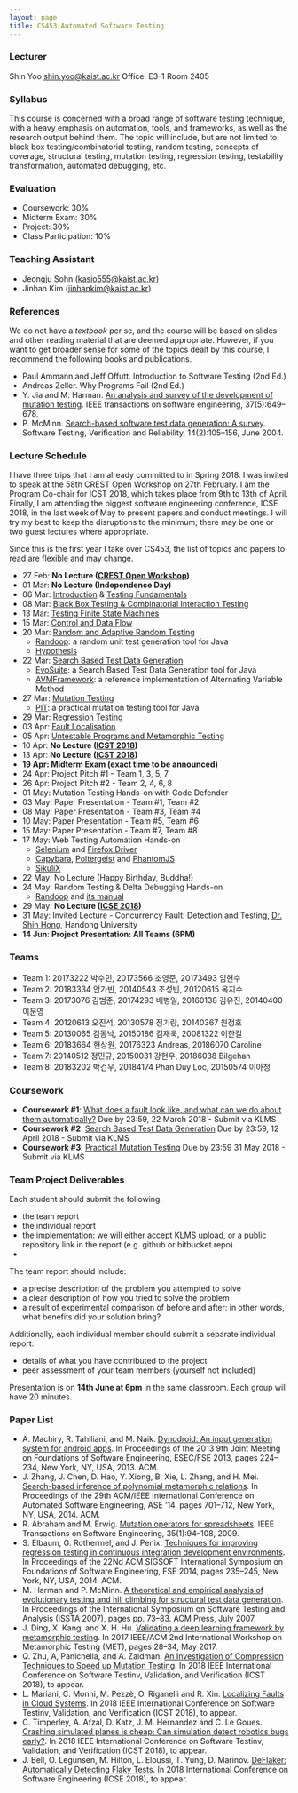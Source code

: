 ```yaml
---
layout: page
title: CS453 Automated Software Testing
---
```


### Lecturer
Shin Yoo [shin.yoo@kaist.ac.kr](mailto:shin.yoo@kaist.ac.kr)
Office: E3-1 Room 2405

### Syllabus

This course is concerned with a broad range of software testing technique, with a heavy emphasis on automation, tools, and frameworks, as well as the research output behind them. The topic will include, but are not limited to: black box testing/combinatorial testing, random testing, concepts of coverage, structural testing, mutation testing, regression testing, testability transformation, automated debugging, etc.

### Evaluation

* Coursework: 30%
* Midterm Exam: 30%
* Project: 30%
* Class Participation: 10%

### Teaching Assistant

- Jeongju Sohn ([kasio555@kaist.ac.kr](emailto:kasio555@kaist.ac.kr))
- Jinhan Kim ([jinhankim@kaist.ac.kr](emailto:jinhankim@kaist.ac.kr))

### References

We do not have a *textbook* per se, and the course will be based on slides and other reading material that are deemed appropriate. However, if you want to get broader sense for some of the topics dealt by this course, I recommend the following books and publications.

- Paul Ammann and Jeff Offutt. Introduction to Software Testing (2nd Ed.)
- Andreas Zeller. Why Programs Fail (2nd Ed.)
- Y. Jia and M. Harman. [An analysis and survey of the development of mutation testing](http://ieeexplore.ieee.org/document/5487526/). IEEE transactions on software engineering, 37(5):649–678.
- P. McMinn. [Search-based software test data generation: A survey](http://onlinelibrary.wiley.com/doi/10.1002/stvr.294/abstract). Software Testing, Verification and Reliability, 14(2):105–156, June 2004.

### Lecture Schedule

I have three trips that I am already committed to in Spring 2018. I was invited to speak at the 58th CREST Open Workshop on 27th February. I am the Program Co-chair for ICST 2018, which takes place from 9th to 13th of April. Finally, I am attending the biggest software engineering conference, ICSE 2018, in the last week of May to present papers and conduct meetings. I will try my best to keep the disruptions to the minimum; there may be one or two guest lectures where appropriate.

Since this is the first year I take over CS453, the list of topics and papers to read are flexible and may change.

- 27 Feb: **No Lecture ([CREST Open Workshop](http://crest.cs.ucl.ac.uk/cow/58/))**
- 01 Mar: **No Lecture (Independence Day)**
- 06 Mar: [Introduction][slide00] & [Testing Fundamentals][slide01]
- 08 Mar: [Black Box Testing & Combinatorial Interaction Testing][slide02]
- 13 Mar: [Testing Finite State Machines][slide03]
- 15 Mar: [Control and Data Flow][slide04]
- 20 Mar: [Random and Adaptive Random Testing][slide05]
    - [Randoop](https://randoop.github.io/randoop/): a random unit test generation tool for Java
    - [Hypothesis](https://github.com/HypothesisWorks/hypothesis-python)
- 22 Mar: [Search Based Test Data Generation][slide06]
    + [EvoSuite](http://www.evosuite.org): a Search Based Test Data Generation tool for Java
    + [AVMFramework](http://avmframework.org): a reference implementation of Alternating Variable Method
- 27 Mar: [Mutation Testing][slide07]
    + [PIT](http://pitest.org): a practical mutation testing tool for Java
- 29 Mar: [Regression Testing][slide08]
- 03 Apr: [Fault Localisation][slide09]
- 05 Apr: [Untestable Programs and Metamorphic Testing][slide10]
- 10 Apr: **No Lecture ([ICST 2018](http://www.es.mdh.se/icst2018/))**
- 13 Apr: **No Lecture ([ICST 2018](http://www.es.mdh.se/icst2018/))**
- **19 Apr: Midterm Exam (exact time to be announced)**
- 24 Apr: Project Pitch #1 - Team 1, 3, 5, 7
- 26 Apr: Project Pitch #2 - Team 2, 4, 6, 8
- 01 May: Mutation Testing Hands-on with Code Defender
- 03 May: Paper Presentation - Team #1, Team #2
- 08 May: Paper Presentation - Team #3, Team #4
- 10 May: Paper Presentation - Team #5, Team #6
- 15 May: Paper Presentation - Team #7, Team #8
- 17 May: Web Testing Automation Hands-on
    + [Selenium](https://www.seleniumhq.org) and [Firefox Driver](https://github.com/mozilla/geckodriver/releases)
    + [Capybara](http://teamcapybara.github.io/capybara/), [Poltergeist](https://github.com/teampoltergeist/poltergeist) and [PhantomJS](http://phantomjs.org)
    + [SikuliX](http://sikulix.com)
- 22 May: No Lecture (Happy Birthday, Buddha!)
- 24 May: Random Testing & Delta Debugging Hands-on
    + [Randoop](https://github.com/randoop/randoop) and [its manual](https://randoop.github.io/randoop/manual/)
- 29 May: **No Lecture ([ICSE 2018](https://www.icse2018.org))**
- 31 May: Invited Lecture - Concurrency Fault: Detection and Testing, [Dr. Shin Hong](http://hongshin.github.io), Handong University
- **14 Jun**: **Project Presentation: All Teams (6PM)**

### Teams
- Team 1: 20173222 박수민, 20173566 조영준, 20173493 임현수
- Team 2: 20183334 안가빈, 20140543 조성빈, 20120615 옥지수
- Team 3: 20173076 김범준, 20174293 배병일, 20160138 김유진, 20140400 이문영
- Team 4: 20120613 오진석, 20130578 정기량, 20140367 원정호
- Team 5: 20130065 김동낙, 20150186 김재욱, 20081322 이한길
- Team 6: 20183664 현상원, 20176323 Andreas, 20186070 Caroline
- Team 7: 20140512 정민규, 20150031 강현우, 20186038 Bilgehan
- Team 8: 20183202 박건우, 20184174 Phan Duy Loc, 20150574 이아청

### Coursework

- **Coursework #1**: [What does a fault look like, and what can we do about them automatically?][cw1] Due by 23:59, 22 March 2018 - Submit via KLMS
- **Coursework #2**: [Search Based Test Data Generation][cw2] Due by 23:59, 12 April 2018 - Submit via KLMS
- **Coursework #3**: [Practical Mutation Testing][cw3] Due by 23:59 31 May 2018 - Submit via KLMS

### Team Project Deliverables

Each student should submit the following:
- the team report
- the individual report
- the implementation: we will either accept KLMS upload, or a public repository link in the report (e.g. github or bitbucket repo)
- 
The team report should include:
- a precise description of the problem you attempted to solve
- a clear description of how you tried to solve the problem
- a result of experimental comparison of before and after: in other words, what benefits did your solution bring?

Additionally, each individual member should submit a separate individual report:
- details of what you have contributed to the project
- peer assessment of your team members (yourself not included)

Presentation is on **14th June at 6pm** in the same classroom. Each group will have 20 minutes.

### Paper List
- A. Machiry, R. Tahiliani, and M. Naik. [Dynodroid: An input generation system for android apps](https://dl.acm.org/citation.cfm?id=2491450). In Proceedings of the 2013 9th Joint Meeting on Foundations of Software Engineering, ESEC/FSE 2013, pages 224–234, New York, NY, USA, 2013. ACM.
- J. Zhang, J. Chen, D. Hao, Y. Xiong, B. Xie, L. Zhang, and H. Mei. [Search-based inference of polynomial metamorphic relations](https://dl.acm.org/citation.cfm?id=2642994). In Proceedings of the 29th ACM/IEEE International Conference on Automated Software Engineering, ASE ’14, pages 701–712, New York, NY, USA, 2014. ACM.
- R. Abraham and M. Erwig. [Mutation operators for spreadsheets](http://ieeexplore.ieee.org/document/4609389/). IEEE Transactions on Software Engineering, 35(1):94–108, 2009.
- S. Elbaum, G. Rothermel, and J. Penix. [Techniques for improving regression testing in continuous integration development environments](https://dl.acm.org/citation.cfm?id=2635910). In Proceedings of the 22Nd ACM SIGSOFT International Symposium on Foundations of Software Engineering, FSE 2014, pages 235–245, New York, NY, USA, 2014. ACM.
- M. Harman and P. McMinn. [A theoretical and empirical analysis of evolutionary testing and hill climbing for structural test data generation](https://dl.acm.org/citation.cfm?id=1273475). In Proceedings of the International Symposium on Software Testing and Analysis (ISSTA 2007), pages pp. 73–83. ACM Press, July 2007.
- J. Ding, X. Kang, and X. H. Hu. [Validating a deep learning framework by metamorphic testing](http://ieeexplore.ieee.org/document/7961649/). In 2017 IEEE/ACM 2nd International Workshop on Metamorphic Testing (MET), pages 28–34, May 2017.
- Q. Zhu, A, Panichella, and A. Zaidman. [An Investigation of Compression Techniques to Speed up Mutation Testing](http://orbilu.uni.lu/handle/10993/33866). In 2018 IEEE International Conference on Software Testinv, Validation, and Verification (ICST 2018), to appear.
- L. Mariani, C. Monni, M. Pezzè, O. Riganelli and R. Xin. [Localizing Faults in Cloud Systems](https://arxiv.org/abs/1803.00356). In 2018 IEEE International Conference on Software Testinv, Validation, and Verification (ICST 2018), to appear.
- C. Timperley, A. Afzal, D. Katz, J. M. Hernandez and C. Le Goues. 
[Crashing simulated planes is cheap: Can simulation detect robotics bugs early?](https://easychair.org/publications/preprint/DBdN). In 2018 IEEE International Conference on Software Testinv, Validation, and Verification (ICST 2018), to appear.
- J. Bell, O. Legunsen, M. Hilton, L. Eloussi, T. Yung, D. Marinov. [DeFlaker: Automatically Detecting Flaky Tests](http://www.jonbell.net/icse18-deflaker.pdf). In 2018 International Conference on Software Engineering (ICSE 2018), to appear.


[slide00]:{{site.baseurl}}/assets/files/teaching/2018/cs453/cs453slide00.pdf
[slide01]:{{site.baseurl}}/assets/files/teaching/2018/cs453/cs453slide01.pdf
[slide02]:{{site.baseurl}}/assets/files/teaching/2018/cs453/cs453slide02.pdf
[slide03]:{{site.baseurl}}/assets/files/teaching/2018/cs453/cs453slide03.pdf
[slide04]:{{site.baseurl}}/assets/files/teaching/2018/cs453/cs453slide04.pdf
[slide05]:{{site.baseurl}}/assets/files/teaching/2018/cs453/cs453slide05.pdf
[slide06]:{{site.baseurl}}/assets/files/teaching/2018/cs453/cs453slide06.pdf
[slide07]:{{site.baseurl}}/assets/files/teaching/2018/cs453/cs453slide07.pdf
[slide08]:{{site.baseurl}}/assets/files/teaching/2018/cs453/cs453slide08.pdf
[slide09]:{{site.baseurl}}/assets/files/teaching/2018/cs453/cs453slide09.pdf
[slide10]:{{site.baseurl}}/assets/files/teaching/2018/cs453/cs453slide10.pdf

[cw1]:{{site.baseurl}}/assets/files/teaching/2018/cs453/cw1.pdf
[cw2]:{{site.baseurl}}/assets/files/teaching/2018/cs453/cw2.pdf
[cw3]:{{site.baseurl}}/assets/files/teaching/2018/cs453/cw3.pdf